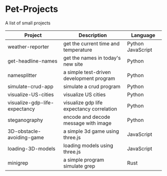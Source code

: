 # Pet-Projects

A list of small projects

| Project                       | Description                               | Language          |
| ----------------------------- | ----------------------------------------- | ----------------- |
| weather-reporter              | get the current time and temperature      | Python JavaScript |
| get-headline-names            | get the names in today's new site         | Python            |
| namesplitter                  | a simple test-driven development program  | Python            |
| simulate-crud-app             | simulate a crud program                   | Python            |
| visualize-US-cities           | visualize US cities                       | Python            |
| visualize-gdp-life-expectancy | visualize gdp life expectancy correlation | Python            |
| steganography                 | encode and decode message with image      | Python            |
| 3D-obstacle-avoiding-game     | a simple 3d game using three.js           | JavaScript        |
| loading-3D-models             | loading models using three.js             | JavaScript        |
| minigrep                      | a simple program simulate grep            | Rust              |

